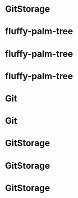 # GitStorage
# fluffy-palm-tree
# fluffy-palm-tree
# fluffy-palm-tree
# Git
# Git
# GitStorage
# GitStorage
# GitStorage
